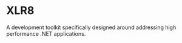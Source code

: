 XLR8
==========

A development toolkit specifically designed around addressing high performance .NET applications.
